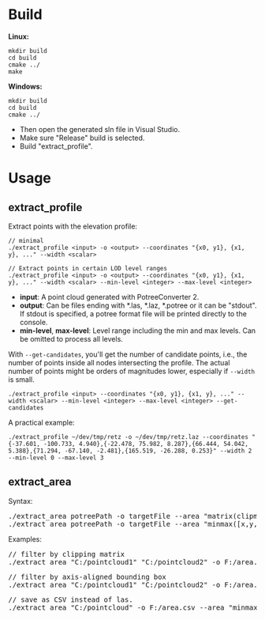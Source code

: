 
# Build

__Linux:__
```
mkdir build
cd build
cmake ../
make
```

__Windows:__
```
mkdir build
cd build
cmake ../
```
* Then open the generated sln file in Visual Studio. 
* Make sure "Release" build is selected.
* Build "extract_profile".


# Usage

## extract_profile

Extract points with the elevation profile:

    // minimal
    ./extract_profile <input> -o <output> --coordinates "{x0, y1}, {x1, y}, ..." --width <scalar> 

    // Extract points in certain LOD level ranges
    ./extract_profile <input> -o <output> --coordinates "{x0, y1}, {x1, y}, ..." --width <scalar> --min-level <integer> --max-level <integer>

* __input__: A point cloud generated with PotreeConverter 2.
* __output__: Can be files ending with *.las, *.laz, *.potree or it can be "stdout". If stdout is specified, a potree format file will be printed directly to the console. 
* __min-level__, __max-level__: Level range including the min and max levels. Can be omitted to process all levels. 


With ```--get-candidates```, you'll get the number of candidate points, i.e., the number of points inside all nodes intersecting the profile. The actual number of points might be orders of magnitudes lower, especially if ```--width``` is small.

    ./extract_profile <input> --coordinates "{x0, y1}, {x1, y}, ..." --width <scalar> --min-level <integer> --max-level <integer> --get-candidates

A practical example:

    ./extract_profile ~/dev/tmp/retz -o ~/dev/tmp/retz.laz --coordinates "{-37.601, -100.733, 4.940},{-22.478, 75.982, 8.287},{66.444, 54.042, 5.388},{71.294, -67.140, -2.481},{165.519, -26.288, 0.253}" --width 2 --min-level 0 --max-level 3


## extract_area

Syntax: 
<pre>
./extract_area potreePath -o targetFile --area "matrix(clipmatrix elements)"
./extract_area potreePath -o targetFile --area "minmax([x,y,z],[x,y,z])"
</pre>

Examples:
<pre>
// filter by clipping matrix
./extract_area "C:/pointcloud1" "C:/pointcloud2" -o F:/area.las --area "matrix(18.477832643548027, 0, 0, 0, 0, 7.667634693905711, 0, 0, 0, 0, 15.976286462171942, 0, 2020586.929216755, 7204767.992882229, 233.72644370784667, 1)"
</pre>

<pre>
// filter by axis-aligned bounding box
./extract_area "C:/pointcloud1" "C:/pointcloud2" -o F:/area.las --area "minmax([2020586.9,7204768.4,229],[2020591.2,7204777.9,230.8])"
</pre>

<pre>
// save as CSV instead of las.
./extract_area "C:/pointcloud" -o F:/area.csv --area "minmax([2020586.9,7204768.4,229],[2020591.2,7204777.9,230.8])"
</pre>